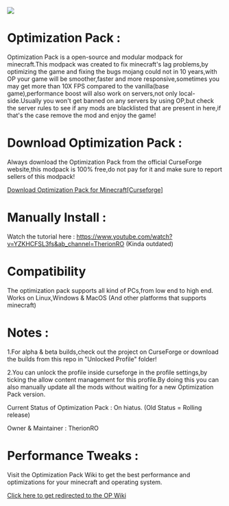 <img src="https://github.com/TherionRO/Minecraft-Optimization-Pack/blob/main/GithubFolder/Assets/op3.png?raw=true"/>

# Optimization Pack :
Optimization Pack is a open-source and modular modpack for minecraft.This modpack was created to fix minecraft's lag problems,by optimizing the game and fixing the bugs mojang could not in 10 years,with OP your game will be smoother,faster and more responsive,sometimes you may get more than 10X FPS compared to the vanilla(base game),performance boost will also work on servers,not only local-side.Usually you won't get banned on any servers by using OP,but check the server rules to see if any mods are blacklisted that are present in here,if that's the case remove the mod and enjoy the game!

# Download Optimization Pack :
Always download the Optimization Pack from the official CurseForge website,this modpack is 100% free,do not pay for it and make sure to report sellers of this modpack!

[Download Optimization Pack for Minecraft[Curseforge]](https://www.curseforge.com/minecraft/modpacks/minecraft-optimization-pack)

# Manually Install :
 Watch the tutorial here : https://www.youtube.com/watch?v=YZKHCFSL3fs&ab_channel=TherionRO (Kinda outdated)
 
# Compatibility
 The optimization pack supports all kind of PCs,from low end to high end.
 Works on Linux,Windows & MacOS (And other platforms that supports minecraft)
 
# Notes :
 1.For alpha & beta builds,check out the project on CurseForge or download the builds from this repo in "Unlocked Profile" folder!
 
 2.You can unlock the profile inside curseforge in the profile settings,by ticking the allow content management for this profile.By doing this you can also manually update all the mods without waiting for a new Optimization Pack version.
 
 Current Status of Optimization Pack : On hiatus. (Old Status = Rolling release)
 
 Owner & Maintainer : TherionRO
 
# Performance Tweaks :
Visit the Optimization Pack Wiki to get the best performance and optimizations for your minecraft and operating system.

[Click here to get redirected to the OP Wiki](https://github.com/TherionRO/Minecraft-Optimization-Pack/wiki)


 
